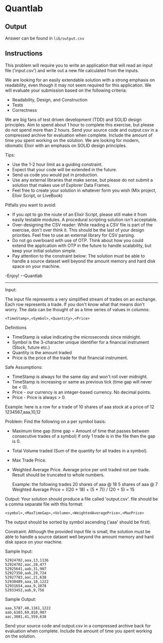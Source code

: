 # Quantlab

## Output

Answer can be found in `lib/output.csv`

## Instructions

This problem will require you to write an application that will read an input file ('input.csv') and write out a new file calculated from the inputs.

We are looking for an easily extendable solution with a strong emphasis on readability, even though it may not seem required for this application. We will evaluate your submission based on the following criteria:
- Readability, Design, and Construction
- Tests
- Correctness

We are big fans of test driven development (TDD) and SOLID design principles. Aim to spend about 1 hour to complete this exercise, but please do not spend more than 2 hours. Send your source code and output.csv in a compressed archive for evaluation when complete. Include the amount of time you spent working on the solution. We are looking for modern, idiomatic Elixir with an emphasis on SOLID design principles.

Tips:
- Use the 1-2 hour limit as a guiding constraint.
- Expect that your code will be extended in the future.
- Send us code you would put in production.
- Use any external libraries that make sense, but please do not submit a solution that makes use of Explorer Data Frames.
- Feel free to create your solution in whatever form you wish (Mix project, Elixir Script, or LiveBook)

Pitfalls you want to avoid:
- If you opt to go the route of an Elixir Script, please still make it from easily testable modules. A procedural scripting solution isn't acceptable.
- Over-designing the CSV reader: While reading a CSV file is part of the exercise, don't over think it. This should be the last of your design priorities. Feel free to use an external library for CSV parsing.
- Do not go overboard with use of OTP. Think about how you could extend the application with OTP in the future to handle scalability, but keep your initial solution simple.
- Pay attention to the constraint below: The solution must be able to handle a source dataset well beyond the amount memory and hard disk space on your machine.

-Enjoy!
--Quantlab

_______________________________________________________________________________

Input:

The input file represents a very simplified stream of trades on an exchange.
Each row represents a trade.  If you don't know what that means don't worry.
The data can be thought of as a time series of values in columns:

```
<TimeStamp>,<Symbol>,<Quantity>,<Price>
```

Definitions

- TimeStamp is value indicating the microseconds since midnight.
- Symbol is the 3-character unique identifier for a financial
  instrument (Stock, future etc.)
- Quantity is the amount traded
- Price is the price of the trade for that financial instrument.

Safe Assumptions:
- TimeStamp is always for the same day and won't roll over midnight.
- TimeStamp is increasing or same as previous tick (time gap will never be < 0).
- Price - our currency is an integer-based currency.  No decimal points.
- Price - Price is always > 0.

Example: here is a row for a trade of 10 shares of aaa stock at a price of 12
1234567,aaa,10,12

Problem:
Find the following on a per symbol basis:
- Maximum time gap
  (time gap = Amount of time that passes between consecutive trades of a symbol)
  if only 1 trade is in the file then the gap is 0.
- Total Volume traded (Sum of the quantity for all trades in a symbol).
- Max Trade Price.
- Weighted Average Price.  Average price per unit traded not per trade.
  Result should be truncated to whole numbers.

  Example: the following trades
  20 shares of aaa @ 18
  5 shares of aaa @ 7
  Weighted Average Price = ((20 * 18) + (5 * 7)) / (20 + 5) = 15

Output:
Your solution should produce a file called 'output.csv'.
file should be a comma separate file with this format:
```
<symbol>,<MaxTimeGap>,<Volume>,<WeightedAveragePrice>,<MaxPrice>
```

The output should be sorted by symbol ascending ('aaa' should be first).

Constraint:
Although the provided input file is small, the solution must be able to handle
a source dataset well beyond the amount memory and hard disk space on your machine.

Sample Input:
```
52924702,aaa,13,1136
52924702,aac,20,477
52925641,aab,31,907
52927350,aab,29,724
52927783,aac,21,638
52930489,aaa,18,1222
52931654,aaa,9,1078
52933453,aab,9,756
```
Sample Output:
```
aaa,5787,40,1161,1222
aab,6103,69,810,907
aac,3081,41,559,638
```

Send your source code and output.csv in a compressed archive back for evaluation when complete.
Include the amount of time you spent working on the solution.
